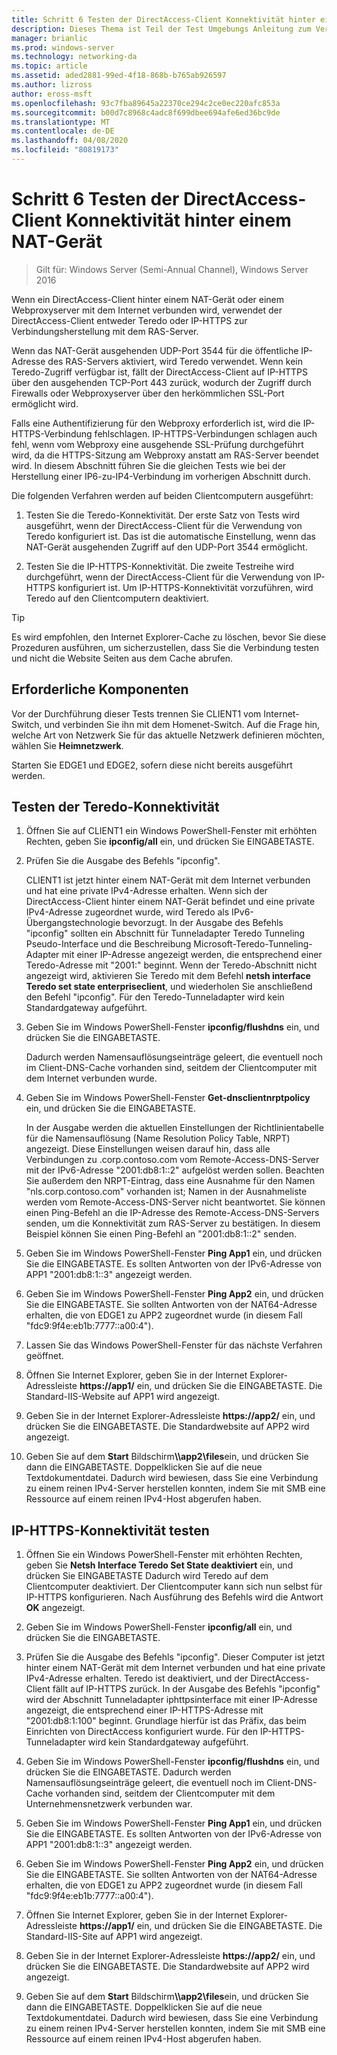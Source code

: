 ```yaml
---
title: Schritt 6 Testen der DirectAccess-Client Konnektivität hinter einem NAT-Gerät
description: Dieses Thema ist Teil der Test Umgebungs Anleitung zum Veranschaulichen von DirectAccess in einem Cluster mit Windows NLB für Windows Server 2016.
manager: brianlic
ms.prod: windows-server
ms.technology: networking-da
ms.topic: article
ms.assetid: aded2881-99ed-4f18-868b-b765ab926597
ms.author: lizross
author: eross-msft
ms.openlocfilehash: 93c7fba89645a22370ce294c2ce0ec220afc853a
ms.sourcegitcommit: b00d7c8968c4adc8f699dbee694afe6ed36bc9de
ms.translationtype: MT
ms.contentlocale: de-DE
ms.lasthandoff: 04/08/2020
ms.locfileid: "80819173"
---
```

# <a name="step-6-test-directaccess-client-connectivity-from-behind-a-nat-device"></a>Schritt 6 Testen der DirectAccess-Client Konnektivität hinter einem NAT-Gerät

>Gilt für: Windows Server (Semi-Annual Channel), Windows Server 2016

Wenn ein DirectAccess-Client hinter einem NAT-Gerät oder einem Webproxyserver mit dem Internet verbunden wird, verwendet der DirectAccess-Client entweder Teredo oder IP-HTTPS zur Verbindungsherstellung mit dem RAS-Server. 

Wenn das NAT-Gerät ausgehenden UDP-Port 3544 für die öffentliche IP-Adresse des RAS-Servers aktiviert, wird Teredo verwendet. Wenn kein Teredo-Zugriff verfügbar ist, fällt der DirectAccess-Client auf IP-HTTPS über den ausgehenden TCP-Port 443 zurück, wodurch der Zugriff durch Firewalls oder Webproxyserver über den herkömmlichen SSL-Port ermöglicht wird. 

Falls eine Authentifizierung für den Webproxy erforderlich ist, wird die IP-HTTPS-Verbindung fehlschlagen. IP-HTTPS-Verbindungen schlagen auch fehl, wenn vom Webproxy eine ausgehende SSL-Prüfung durchgeführt wird, da die HTTPS-Sitzung am Webproxy anstatt am RAS-Server beendet wird. In diesem Abschnitt führen Sie die gleichen Tests wie bei der Herstellung einer IP6-zu-IP4-Verbindung im vorherigen Abschnitt durch.  
  
Die folgenden Verfahren werden auf beiden Clientcomputern ausgeführt:  
  
1. Testen Sie die Teredo-Konnektivität. Der erste Satz von Tests wird ausgeführt, wenn der DirectAccess-Client für die Verwendung von Teredo konfiguriert ist. Das ist die automatische Einstellung, wenn das NAT-Gerät ausgehenden Zugriff auf den UDP-Port 3544 ermöglicht.  
  
2. Testen Sie die IP-HTTPS-Konnektivität. Die zweite Testreihe wird durchgeführt, wenn der DirectAccess-Client für die Verwendung von IP-HTTPS konfiguriert ist. Um IP-HTTPS-Konnektivität vorzuführen, wird Teredo auf den Clientcomputern deaktiviert.  
  
> [!TIP]  
> Es wird empfohlen, den Internet Explorer-Cache zu löschen, bevor Sie diese Prozeduren ausführen, um sicherzustellen, dass Sie die Verbindung testen und nicht die Website Seiten aus dem Cache abrufen.  
  
## <a name="prerequisites"></a>Erforderliche Komponenten

Vor der Durchführung dieser Tests trennen Sie CLIENT1 vom Internet-Switch, und verbinden Sie ihn mit dem Homenet-Switch. Auf die Frage hin, welche Art von Netzwerk Sie für das aktuelle Netzwerk definieren möchten, wählen Sie **Heimnetzwerk**.  
  
Starten Sie EDGE1 und EDGE2, sofern diese nicht bereits ausgeführt werden.  
  
## <a name="test-teredo-connectivity"></a>Testen der Teredo-Konnektivität  
  
1. Öffnen Sie auf CLIENT1 ein Windows PowerShell-Fenster mit erhöhten Rechten, geben Sie **ipconfig/all** ein, und drücken Sie EINGABETASTE.  
  
2. Prüfen Sie die Ausgabe des Befehls "ipconfig".  
  
   CLIENT1 ist jetzt hinter einem NAT-Gerät mit dem Internet verbunden und hat eine private IPv4-Adresse erhalten. Wenn sich der DirectAccess-Client hinter einem NAT-Gerät befindet und eine private IPv4-Adresse zugeordnet wurde, wird Teredo als IPv6-Übergangstechnologie bevorzugt. In der Ausgabe des Befehls "ipconfig" sollten ein Abschnitt für Tunneladapter Teredo Tunneling Pseudo-Interface und die Beschreibung Microsoft-Teredo-Tunneling-Adapter mit einer IP-Adresse angezeigt werden, die entsprechend einer Teredo-Adresse mit "2001:" beginnt. Wenn der Teredo-Abschnitt nicht angezeigt wird, aktivieren Sie Teredo mit dem Befehl **netsh interface Teredo set state enterpriseclient**, und wiederholen Sie anschließend den Befehl "ipconfig". Für den Teredo-Tunneladapter wird kein Standardgateway aufgeführt.  
  
3. Geben Sie im Windows PowerShell-Fenster **ipconfig/flushdns** ein, und drücken Sie die EINGABETASTE.  
  
   Dadurch werden Namensauflösungseinträge geleert, die eventuell noch im Client-DNS-Cache vorhanden sind, seitdem der Clientcomputer mit dem Internet verbunden wurde.  
  
4. Geben Sie im Windows PowerShell-Fenster **Get-dnsclientnrptpolicy** ein, und drücken Sie die EINGABETASTE.  
  
   In der Ausgabe werden die aktuellen Einstellungen der Richtlinientabelle für die Namensauflösung (Name Resolution Policy Table, NRPT) angezeigt. Diese Einstellungen weisen darauf hin, dass alle Verbindungen zu .corp.contoso.com vom Remote-Access-DNS-Server mit der IPv6-Adresse "2001:db8:1::2" aufgelöst werden sollen. Beachten Sie außerdem den NRPT-Eintrag, dass eine Ausnahme für den Namen "nls.corp.contoso.com" vorhanden ist; Namen in der Ausnahmeliste werden vom Remote-Access-DNS-Server nicht beantwortet. Sie können einen Ping-Befehl an die IP-Adresse des Remote-Access-DNS-Servers senden, um die Konnektivität zum RAS-Server zu bestätigen. In diesem Beispiel können Sie einen Ping-Befehl an "2001:db8:1::2" senden.  
  
5. Geben Sie im Windows PowerShell-Fenster **Ping App1** ein, und drücken Sie die EINGABETASTE. Es sollten Antworten von der IPv6-Adresse von APP1 "2001:db8:1::3" angezeigt werden.  
  
6. Geben Sie im Windows PowerShell-Fenster **Ping App2** ein, und drücken Sie die EINGABETASTE. Sie sollten Antworten von der NAT64-Adresse erhalten, die von EDGE1 zu APP2 zugeordnet wurde (in diesem Fall "fdc9:9f4e:eb1b:7777::a00:4").  
  
7. Lassen Sie das Windows PowerShell-Fenster für das nächste Verfahren geöffnet.  
  
8. Öffnen Sie Internet Explorer, geben Sie in der Internet Explorer-Adressleiste **https://app1/** ein, und drücken Sie die EINGABETASTE. Die Standard-IIS-Website auf APP1 wird angezeigt.  
  
9. Geben Sie in der Internet Explorer-Adressleiste **https://app2/** ein, und drücken Sie die EINGABETASTE. Die Standardwebsite auf APP2 wird angezeigt.  
  
10. Geben Sie auf dem **Start** Bildschirm<strong>\\\app2\files</strong>ein, und drücken Sie dann die EINGABETASTE. Doppelklicken Sie auf die neue Textdokumentdatei. Dadurch wird bewiesen, dass Sie eine Verbindung zu einem reinen IPv4-Server herstellen konnten, indem Sie mit SMB eine Ressource auf einem reinen IPv4-Host abgerufen haben.  
  
## <a name="test-ip-https-connectivity"></a>IP-HTTPS-Konnektivität testen  
  
1. Öffnen Sie ein Windows PowerShell-Fenster mit erhöhten Rechten, geben Sie **Netsh Interface Teredo Set State deaktiviert** ein, und drücken Sie EINGABETASTE Dadurch wird Teredo auf dem Clientcomputer deaktiviert. Der Clientcomputer kann sich nun selbst für IP-HTTPS konfigurieren. Nach Ausführung des Befehls wird die Antwort **OK** angezeigt.  
  
2. Geben Sie im Windows PowerShell-Fenster **ipconfig/all** ein, und drücken Sie die EINGABETASTE.  
  
3. Prüfen Sie die Ausgabe des Befehls "ipconfig". Dieser Computer ist jetzt hinter einem NAT-Gerät mit dem Internet verbunden und hat eine private IPv4-Adresse erhalten. Teredo ist deaktiviert, und der DirectAccess-Client fällt auf IP-HTTPS zurück. In der Ausgabe des Befehls "ipconfig" wird der Abschnitt Tunneladapter iphttpsinterface mit einer IP-Adresse angezeigt, die entsprechend einer IP-HTTPS-Adresse mit "2001:db8:1:100" beginnt. Grundlage hierfür ist das Präfix, das beim Einrichten von DirectAccess konfiguriert wurde. Für den IP-HTTPS-Tunneladapter wird kein Standardgateway aufgeführt.  
  
4. Geben Sie im Windows PowerShell-Fenster **ipconfig/flushdns** ein, und drücken Sie die EINGABETASTE. Dadurch werden Namensauflösungseinträge geleert, die eventuell noch im Client-DNS-Cache vorhanden sind, seitdem der Clientcomputer mit dem Unternehmensnetzwerk verbunden war.  
  
5. Geben Sie im Windows PowerShell-Fenster **Ping App1** ein, und drücken Sie die EINGABETASTE. Es sollten Antworten von der IPv6-Adresse von APP1 "2001:db8:1::3" angezeigt werden.  
  
6. Geben Sie im Windows PowerShell-Fenster **Ping App2** ein, und drücken Sie die EINGABETASTE. Sie sollten Antworten von der NAT64-Adresse erhalten, die von EDGE1 zu APP2 zugeordnet wurde (in diesem Fall "fdc9:9f4e:eb1b:7777::a00:4").  
  
7. Öffnen Sie Internet Explorer, geben Sie in der Internet Explorer-Adressleiste **https://app1/** ein, und drücken Sie die EINGABETASTE. Die Standard-IIS-Site auf APP1 wird angezeigt.  
  
8. Geben Sie in der Internet Explorer-Adressleiste **https://app2/** ein, und drücken Sie die EINGABETASTE. Die Standardwebsite auf APP2 wird angezeigt.  
  
9. Geben Sie auf dem **Start** Bildschirm<strong>\\\app2\files</strong>ein, und drücken Sie dann die EINGABETASTE. Doppelklicken Sie auf die neue Textdokumentdatei. Dadurch wird bewiesen, dass Sie eine Verbindung zu einem reinen IPv4-Server herstellen konnten, indem Sie mit SMB eine Ressource auf einem reinen IPv4-Host abgerufen haben.
